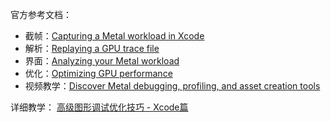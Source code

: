 
官方参考文档：
- 截帧：[Capturing a Metal workload in Xcode](https://developer.apple.com/documentation/xcode/capturing-a-metal-workload-in-xcode/)
- 解析：[Replaying a GPU trace file](https://developer.apple.com/documentation/xcode/replaying-a-gpu-trace-file)
- 界面：[Analyzing your Metal workload](https://developer.apple.com/documentation/xcode/analyzing-your-metal-workload/)
- 优化：[Optimizing GPU performance](https://developer.apple.com/documentation/xcode/optimizing-gpu-performance/)
- 视频教学：[Discover Metal debugging, profiling, and asset creation tools](https://developer.apple.com/videos/play/wwdc2021/10157)

详细教学：
[高级图形调试优化技巧 - Xcode篇](https://zhuanlan.zhihu.com/p/98358937)

